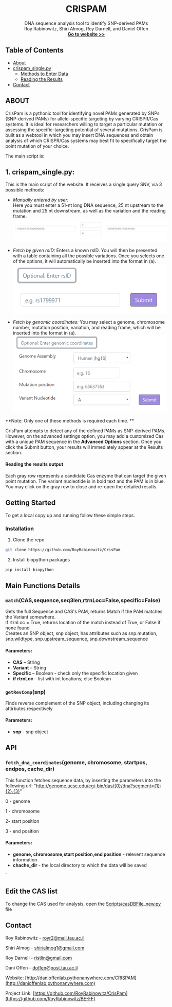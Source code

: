 

<p align="center">

  <h1 align="center">CRISPAM</h1>

  <p align="center">
    DNA sequence analysis tool to identify SNP-derived PAMs
    <br />
    Roy Rabinowitz,  Shiri Almog, Roy Darnell, and Daniel Offen
    <br/>
    <a href="http://danioffenlab.pythonanywhere.com/CRISPAM"><strong>Go to website >> </strong></a>
   
  </p>




<!-- TABLE OF CONTENTS -->
## Table of Contents

* [About](#ABOUT)
* [crispam_single.py](#built-with)
  * [Methods to Enter Data](#methods)
  * [Reading the Results](#reading-the-results-output)
* [Contact](#contact)

<!-- ABOUT  -->
## ABOUT
CrisPam is a pythonic tool for identifying novel PAMs generated by SNPs (SNP-derived PAMs) for allele-specific targeting by varying CRISPR/Cas systems. 
It is ideal for researchers willing to target a particular mutation or assessing the specific-targeting potential of several mutations. 
CrisPam is built as a webtool in which you may insert DNA sequences and obtain analysis of which CRISPR/Cas systems may best fit to specifically target the point mutation of your choice.  


The main script is:

## 1. crispam_single.py: 
This is the main script of the website. It receives a single query SNV, via 3 possible methods: <br> 

* <i> Manually entered by user:</i> <br> Here you must enter a 51-nt long DNA sequence, 25 nt upstream to the mutation and 25 nt downstream, as well as the variation and the reading frame. 
![method1](files/manually.PNG)
 
* <i> Fetch by given rsID: </i> Enters a known rsID. You will then be presented with a table containing all the possible variations. Once you selects one of the options, it will automatically be inserted into the format in (a). 
![method2](files/rsID.PNG)

* <i> Fetch by genomic coordinates: </i> You may select a genome, chromosome number, mutation position, variation, and reading frame, which will be inserted into the format in (a).
![method3](files/coor.PNG) 

**Note: Only one of these methods is required each time. **
 
CrisPam attempts to detect any of the defined PAMs as SNP-derived PAMs. However, on the advanced settings option, 
you may add a customized Cas with a unique PAM sequence in the **Advanced Options** section.
Once you click the Submit button, your results will immediately appear at the Results section.

#### Reading the results output
Each gray row represents a candidate Cas enzyme that can target the given point mutation. 
The variant nucleotide is in bold text and the PAM is in blue. You may click on the gray row to close and re-open the detailed results. 



<!-- GETTING STARTED -->
## Getting Started

To get a local copy up and running follow these simple steps.


### Installation
 
1. Clone the repo
```sh
git clone https://github.com/RoyRabinowitz/CrisPam
```
2. Install biopython packages
```sh
pip install biopython 
```


## Main Functions Details

 ### `match`(CAS,sequence,seq3len,rtrnLoc=False,specific=False)

Gets the full Sequence and CAS's PAM, returns Match if the PAM matches the Variant somewhere.  <br />
If rtrnLoc = True, returns location of the match instead of True, or False if none found <br />
Creates an SNP object, snp object, has attributes such as snp.mutation, snp.wildtype, snp.upstream_sequence, snp.downstream_sequence
#### Parameters:

*   **CAS** – String
*   **Variant** – String   
*   **Specific** – Boolean - check only the specific location given
*   **if rtrnLoc** – list with int locations; else Boolean


### `getRevComp`(snp)
Finds reverse complement of the SNP object, including changing its attirbutes respectively 

#### Parameters:
*   **snp** - snp object


## API

### `fetch_dna_coordinates`(genome, chromosome, startpos, endpos, cache_dir)
This function fetches sequence data, by inserting the parameters into the following url:
"http://genome.ucsc.edu/cgi-bin/das/{0}/dna?segment={1}:{2},{3}"

0 - genome

1 - chromosome

2- start position

3 - end position

#### Parameters:
*   **genome, chromosome,start position,end position** - relevent sequence information
*   **chache_dir** - the local directory to which the data will be saved



`
## Edit the CAS list
To change the CAS used for analysis, open the [Scripts/casDBFile_new.py](Scripts/baseEditorsTable.py) file

<!-- CONTACT -->
## Contact

Roy Rabinowitz - royr2@mail.tau.ac.il

Shiri Almog - shirialmog1@gmail.com

Roy Darnell - ristlin@gmail.com

Dani Offen - doffen@post.tau.ac.il

Website: [http://danioffenlab.pythonanywhere.com/CRISPAM](http://danioffenlab.pythonanywhere.com)

Project Link: [https://github.com/RoyRabinowitz/CrisPam](https://github.com/RoyRabinowitz/BE-FF)





